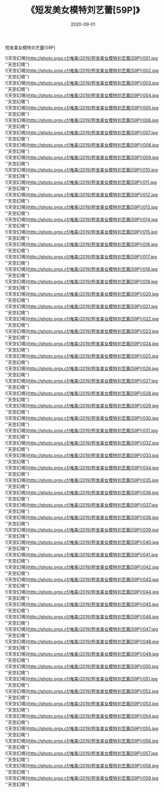 ﻿---
layout: post
title:  《短发美女模特刘艺蕾[59P]》
date:   2020-09-01
image: http://photo.orgx.cf/唯美/2019/短发美女模特刘艺蕾[59P]/000.jpg
categories: [美女, 清纯, 唯美]
---

短发美女模特刘艺蕾[59P]



![天空幻境](http://photo.orgx.cf/唯美/2019/短发美女模特刘艺蕾[59P]/001.jpg ''天空幻境'') <br>
![天空幻境](http://photo.orgx.cf/唯美/2019/短发美女模特刘艺蕾[59P]/002.jpg ''天空幻境'') <br>
![天空幻境](http://photo.orgx.cf/唯美/2019/短发美女模特刘艺蕾[59P]/003.jpg ''天空幻境'') <br>
![天空幻境](http://photo.orgx.cf/唯美/2019/短发美女模特刘艺蕾[59P]/004.jpg ''天空幻境'') <br>
![天空幻境](http://photo.orgx.cf/唯美/2019/短发美女模特刘艺蕾[59P]/005.jpg ''天空幻境'') <br>
![天空幻境](http://photo.orgx.cf/唯美/2019/短发美女模特刘艺蕾[59P]/006.jpg ''天空幻境'') <br>
![天空幻境](http://photo.orgx.cf/唯美/2019/短发美女模特刘艺蕾[59P]/007.jpg ''天空幻境'') <br>
![天空幻境](http://photo.orgx.cf/唯美/2019/短发美女模特刘艺蕾[59P]/008.jpg ''天空幻境'') <br>
![天空幻境](http://photo.orgx.cf/唯美/2019/短发美女模特刘艺蕾[59P]/009.jpg ''天空幻境'') <br>
![天空幻境](http://photo.orgx.cf/唯美/2019/短发美女模特刘艺蕾[59P]/010.jpg ''天空幻境'') <br>
![天空幻境](http://photo.orgx.cf/唯美/2019/短发美女模特刘艺蕾[59P]/011.jpg ''天空幻境'') <br>
![天空幻境](http://photo.orgx.cf/唯美/2019/短发美女模特刘艺蕾[59P]/012.jpg ''天空幻境'') <br>
![天空幻境](http://photo.orgx.cf/唯美/2019/短发美女模特刘艺蕾[59P]/013.jpg ''天空幻境'') <br>
![天空幻境](http://photo.orgx.cf/唯美/2019/短发美女模特刘艺蕾[59P]/014.jpg ''天空幻境'') <br>
![天空幻境](http://photo.orgx.cf/唯美/2019/短发美女模特刘艺蕾[59P]/015.jpg ''天空幻境'') <br>
![天空幻境](http://photo.orgx.cf/唯美/2019/短发美女模特刘艺蕾[59P]/016.jpg ''天空幻境'') <br>
![天空幻境](http://photo.orgx.cf/唯美/2019/短发美女模特刘艺蕾[59P]/017.jpg ''天空幻境'') <br>
![天空幻境](http://photo.orgx.cf/唯美/2019/短发美女模特刘艺蕾[59P]/018.jpg ''天空幻境'') <br>
![天空幻境](http://photo.orgx.cf/唯美/2019/短发美女模特刘艺蕾[59P]/019.jpg ''天空幻境'') <br>
![天空幻境](http://photo.orgx.cf/唯美/2019/短发美女模特刘艺蕾[59P]/020.jpg ''天空幻境'') <br>
![天空幻境](http://photo.orgx.cf/唯美/2019/短发美女模特刘艺蕾[59P]/021.jpg ''天空幻境'') <br>
![天空幻境](http://photo.orgx.cf/唯美/2019/短发美女模特刘艺蕾[59P]/022.jpg ''天空幻境'') <br>
![天空幻境](http://photo.orgx.cf/唯美/2019/短发美女模特刘艺蕾[59P]/023.jpg ''天空幻境'') <br>
![天空幻境](http://photo.orgx.cf/唯美/2019/短发美女模特刘艺蕾[59P]/024.jpg ''天空幻境'') <br>
![天空幻境](http://photo.orgx.cf/唯美/2019/短发美女模特刘艺蕾[59P]/025.jpg ''天空幻境'') <br>
![天空幻境](http://photo.orgx.cf/唯美/2019/短发美女模特刘艺蕾[59P]/026.jpg ''天空幻境'') <br>
![天空幻境](http://photo.orgx.cf/唯美/2019/短发美女模特刘艺蕾[59P]/027.jpg ''天空幻境'') <br>
![天空幻境](http://photo.orgx.cf/唯美/2019/短发美女模特刘艺蕾[59P]/028.jpg ''天空幻境'') <br>
![天空幻境](http://photo.orgx.cf/唯美/2019/短发美女模特刘艺蕾[59P]/029.jpg ''天空幻境'') <br>
![天空幻境](http://photo.orgx.cf/唯美/2019/短发美女模特刘艺蕾[59P]/030.jpg ''天空幻境'') <br>
![天空幻境](http://photo.orgx.cf/唯美/2019/短发美女模特刘艺蕾[59P]/031.jpg ''天空幻境'') <br>
![天空幻境](http://photo.orgx.cf/唯美/2019/短发美女模特刘艺蕾[59P]/032.jpg ''天空幻境'') <br>
![天空幻境](http://photo.orgx.cf/唯美/2019/短发美女模特刘艺蕾[59P]/033.jpg ''天空幻境'') <br>
![天空幻境](http://photo.orgx.cf/唯美/2019/短发美女模特刘艺蕾[59P]/034.jpg ''天空幻境'') <br>
![天空幻境](http://photo.orgx.cf/唯美/2019/短发美女模特刘艺蕾[59P]/035.jpg ''天空幻境'') <br>
![天空幻境](http://photo.orgx.cf/唯美/2019/短发美女模特刘艺蕾[59P]/036.jpg ''天空幻境'') <br>
![天空幻境](http://photo.orgx.cf/唯美/2019/短发美女模特刘艺蕾[59P]/037.jpg ''天空幻境'') <br>
![天空幻境](http://photo.orgx.cf/唯美/2019/短发美女模特刘艺蕾[59P]/038.jpg ''天空幻境'') <br>
![天空幻境](http://photo.orgx.cf/唯美/2019/短发美女模特刘艺蕾[59P]/039.jpg ''天空幻境'') <br>
![天空幻境](http://photo.orgx.cf/唯美/2019/短发美女模特刘艺蕾[59P]/040.jpg ''天空幻境'') <br>
![天空幻境](http://photo.orgx.cf/唯美/2019/短发美女模特刘艺蕾[59P]/041.jpg ''天空幻境'') <br>
![天空幻境](http://photo.orgx.cf/唯美/2019/短发美女模特刘艺蕾[59P]/042.jpg ''天空幻境'') <br>
![天空幻境](http://photo.orgx.cf/唯美/2019/短发美女模特刘艺蕾[59P]/043.jpg ''天空幻境'') <br>
![天空幻境](http://photo.orgx.cf/唯美/2019/短发美女模特刘艺蕾[59P]/044.jpg ''天空幻境'') <br>
![天空幻境](http://photo.orgx.cf/唯美/2019/短发美女模特刘艺蕾[59P]/045.jpg ''天空幻境'') <br>
![天空幻境](http://photo.orgx.cf/唯美/2019/短发美女模特刘艺蕾[59P]/046.jpg ''天空幻境'') <br>
![天空幻境](http://photo.orgx.cf/唯美/2019/短发美女模特刘艺蕾[59P]/047.jpg ''天空幻境'') <br>
![天空幻境](http://photo.orgx.cf/唯美/2019/短发美女模特刘艺蕾[59P]/048.jpg ''天空幻境'') <br>
![天空幻境](http://photo.orgx.cf/唯美/2019/短发美女模特刘艺蕾[59P]/049.jpg ''天空幻境'') <br>
![天空幻境](http://photo.orgx.cf/唯美/2019/短发美女模特刘艺蕾[59P]/050.jpg ''天空幻境'') <br>
![天空幻境](http://photo.orgx.cf/唯美/2019/短发美女模特刘艺蕾[59P]/051.jpg ''天空幻境'') <br>
![天空幻境](http://photo.orgx.cf/唯美/2019/短发美女模特刘艺蕾[59P]/052.jpg ''天空幻境'') <br>
![天空幻境](http://photo.orgx.cf/唯美/2019/短发美女模特刘艺蕾[59P]/053.jpg ''天空幻境'') <br>
![天空幻境](http://photo.orgx.cf/唯美/2019/短发美女模特刘艺蕾[59P]/054.jpg ''天空幻境'') <br>
![天空幻境](http://photo.orgx.cf/唯美/2019/短发美女模特刘艺蕾[59P]/055.jpg ''天空幻境'') <br>
![天空幻境](http://photo.orgx.cf/唯美/2019/短发美女模特刘艺蕾[59P]/056.jpg ''天空幻境'') <br>
![天空幻境](http://photo.orgx.cf/唯美/2019/短发美女模特刘艺蕾[59P]/057.jpg ''天空幻境'') <br>
![天空幻境](http://photo.orgx.cf/唯美/2019/短发美女模特刘艺蕾[59P]/058.jpg ''天空幻境'') <br>
![天空幻境](http://photo.orgx.cf/唯美/2019/短发美女模特刘艺蕾[59P]/059.jpg ''天空幻境'') <br>